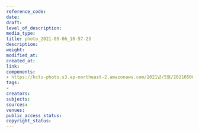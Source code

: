 ```yaml
---
reference_code: 
date: 
draft: 
level_of_description: 
media_type: 
title: photo_2021-05-06_10-57-23
description: 
weight: 
modified_at: 
created_at: 
link: 
components:
- https://kctu-photo.s3.ap-northeast-2.amazonaws.com/2021년/5월/20210506_최저임금위원회+권순원+공익위원+사퇴촉구+기자회견/강원본부/photo_2021-05-06_10-57-23.jpg
tags:
- 
creators: 
subjects: 
sources: 
venues: 
public_access_status: 
copyright_status: 
---
```

